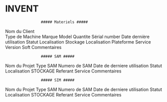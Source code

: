 # INVENT
					##### Materiels #####

Nom du Client	
Type de Machine 
Marque
Model
Quantite
Sérial number
Date dernière utilisation
Statut
Localisation Stockage
Localisation Plateforme
Service
Version Soft
Commentaires

					##### SAM #####

Nom du Projet
Type SAM
Numero de SAM
Date de derniere utilisation
Statut
Localisation STOCKAGE
Referant
Service
Commentaires

					##### SIM #####

Nom du Projet
Type SAM
Numero de SAM
Date de derniere utilisation
Statut
Localisation STOCKAGE
Referant
Service
Commentaires